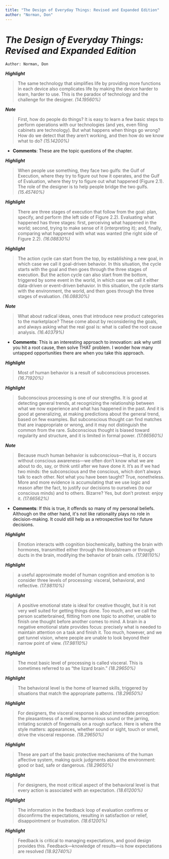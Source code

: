 ```yaml
---
title: "The Design of Everyday Things: Revised and Expanded Edition"
author: "Norman, Don"
---
```

  
# *The Design of Everyday Things: Revised and Expanded Edition*
`Author: Norman, Don`

**_Highlight_**

> The same technology that simplifies life by providing more functions in each device also complicates life by making the device harder to learn, harder to use. This is the paradox of technology and the challenge for the designer.
>  *(14.19560%)*

**_Note_**

> First, how do people do things? It is easy to learn a few basic steps to perform operations with our technologies (and yes, even filing cabinets are technology). But what happens when things go wrong? How do we detect that they aren’t working, and then how do we know what to do?  *(15.14200%)*

* **Comments**: These are the topic questions of the chapter.

**_Highlight_**

> When people use something, they face two gulfs: the Gulf of Execution, where they try to figure out how it operates, and the Gulf of Evaluation, where they try to figure out what happened (Figure 2.1). The role of the designer is to help people bridge the two gulfs. *(15.45740%)*

**_Highlight_**

> There are three stages of execution that follow from the goal: plan, specify, and perform (the left side of Figure 2.2). Evaluating what happened has three stages: first, perceiving what happened in the world; second, trying to make sense of it (interpreting it); and, finally, comparing what happened with what was wanted (the right side of Figure 2.2).
>  *(16.08830%)*

**_Highlight_**

> The action cycle can start from the top, by establishing a new goal, in which case we call it goal-driven behavior. In this situation, the cycle starts with the goal and then goes through the three stages of execution. But the action cycle can also start from the bottom, triggered by some event in the world, in which case we call it either data-driven or event-driven behavior. In this situation, the cycle starts with the environment, the world, and then goes through the three stages of evaluation.
>  *(16.08830%)*

**_Note_**

> What about radical ideas, ones that introduce new product categories to the marketplace? These come about by reconsidering the goals, and always asking what the real goal is: what is called the root cause analysis.
>  *(16.40379%)*

* **Comments**: This is an interesting approach to innovation: ask why until you hit a root cause, then solve THAT problem. I wonder how many untapped opportunities there are when you take this approach.

**_Highlight_**

> Most of human behavior is a result of subconscious processes.  *(16.71920%)*

**_Highlight_**

> Subconscious processing is one of our strengths. It is good at detecting general trends, at recognizing the relationship between what we now experience and what has happened in the past. And it is good at generalizing, at making predictions about the general trend, based on few examples. But subconscious thought can find matches that are inappropriate or wrong, and it may not distinguish the common from the rare. Subconscious thought is biased toward regularity and structure, and it is limited in formal power. *(17.66560%)*

**_Note_**

> Because much human behavior is subconscious—that is, it occurs without conscious awareness—we often don’t know what we are about to do, say, or think until after we have done it. It’s as if we had two minds: the subconscious and the conscious, which don’t always talk to each other. Not what you have been taught? True, nonetheless. More and more evidence is accumulating that we use logic and reason after the fact, to justify our decisions to ourselves (to our conscious minds) and to others. Bizarre? Yes, but don’t protest: enjoy it.
>  *(17.66562%)*

* **Comments**: If this is true, it offends so many of my personal beliefs. Although on the other hand, it's not like rationality plays no role in decision-making. It could still help as a retrospective tool for future decisions.

**_Highlight_**

> 
>  Emotion interacts with cognition biochemically, bathing the brain with hormones, transmitted either through the bloodstream or through ducts in the brain, modifying the behavior of brain cells.  *(17.98110%)*

**_Highlight_**

> a useful approximate model of human cognition and emotion is to consider three levels of processing: visceral, behavioral, and reflective.
>  *(17.98110%)*

**_Highlight_**

> 
>  A positive emotional state is ideal for creative thought, but it is not very well suited for getting things done. Too much, and we call the person scatterbrained, flitting from one topic to another, unable to finish one thought before another comes to mind. A brain in a negative emotional state provides focus: precisely what is needed to maintain attention on a task and finish it. Too much, however, and we get tunnel vision, where people are unable to look beyond their narrow point of view.  *(17.98110%)*

**_Highlight_**

> The most basic level of processing is called visceral. This is sometimes referred to as “the lizard brain.”  *(18.29650%)*

**_Highlight_**

> 
>  The behavioral level is the home of learned skills, triggered by situations that match the appropriate patterns. *(18.29650%)*

**_Highlight_**

> 
>  For designers, the visceral response is about immediate perception: the pleasantness of a mellow, harmonious sound or the jarring, irritating scratch of fingernails on a rough surface. Here is where the style matters: appearances, whether sound or sight, touch or smell, drive the visceral response. *(18.29650%)*

**_Highlight_**

> These are part of the basic protective mechanisms of the human affective system, making quick judgments about the environment: good or bad, safe or dangerous. *(18.29650%)*

**_Highlight_**

> For designers, the most critical aspect of the behavioral level is that every action is associated with an expectation. *(18.61200%)*

**_Highlight_**

> The information in the feedback loop of evaluation confirms or disconfirms the expectations, resulting in satisfaction or relief, disappointment or frustration.
>  *(18.61200%)*

**_Highlight_**

> Feedback is critical to managing expectations, and good design provides this. Feedback—knowledge of results—is how expectations are resolved  *(18.92740%)*